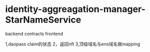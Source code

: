 # identity-aggreagation-manager-StarNameService
 backend
 contracts
 frontend




 1,daopass claim的状态
 2，返回nft
 3,顶级域名与ens域名做mapping